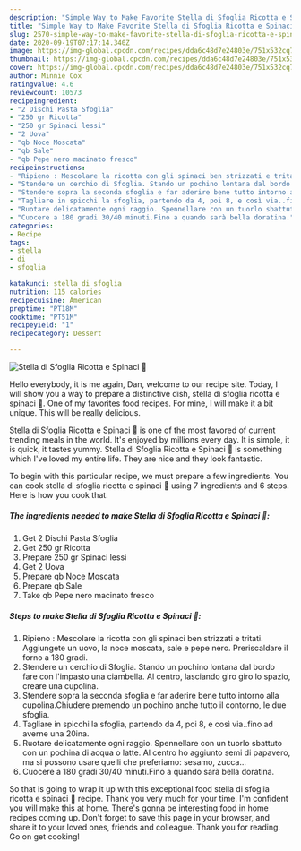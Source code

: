 ```yaml
---
description: "Simple Way to Make Favorite Stella di Sfoglia Ricotta e Spinaci 🎄"
title: "Simple Way to Make Favorite Stella di Sfoglia Ricotta e Spinaci 🎄"
slug: 2570-simple-way-to-make-favorite-stella-di-sfoglia-ricotta-e-spinaci
date: 2020-09-19T07:17:14.340Z
image: https://img-global.cpcdn.com/recipes/dda6c48d7e24803e/751x532cq70/stella-di-sfoglia-ricotta-e-spinaci-🎄-recipe-main-photo.jpg
thumbnail: https://img-global.cpcdn.com/recipes/dda6c48d7e24803e/751x532cq70/stella-di-sfoglia-ricotta-e-spinaci-🎄-recipe-main-photo.jpg
cover: https://img-global.cpcdn.com/recipes/dda6c48d7e24803e/751x532cq70/stella-di-sfoglia-ricotta-e-spinaci-🎄-recipe-main-photo.jpg
author: Minnie Cox
ratingvalue: 4.6
reviewcount: 10573
recipeingredient:
- "2 Dischi Pasta Sfoglia"
- "250 gr Ricotta"
- "250 gr Spinaci lessi"
- "2 Uova"
- "qb Noce Moscata"
- "qb Sale"
- "qb Pepe nero macinato fresco"
recipeinstructions:
- "Ripieno : Mescolare la ricotta con gli spinaci ben strizzati e tritati. Aggiungete un uovo, la noce moscata, sale e pepe nero. Preriscaldare il forno a 180 gradi."
- "Stendere un cerchio di Sfoglia. Stando un pochino lontana dal bordo fare con l&#39;impasto una ciambella. Al centro, lasciando giro giro lo spazio, creare una cupolina."
- "Stendere sopra la seconda sfoglia e far aderire bene tutto intorno alla cupolina.Chiudere premendo un pochino anche tutto il contorno, le due sfoglia."
- "Tagliare in spicchi la sfoglia, partendo da 4, poi 8, e così via..fino ad averne una 20ina."
- "Ruotare delicatamente ogni raggio. Spennellare con un tuorlo sbattuto con un pochina di acqua o latte. Al centro ho aggiunto semi di papavero, ma si possono usare quelli che preferiamo: sesamo, zucca..."
- "Cuocere a 180 gradi 30/40 minuti.Fino a quando sarà bella doratina."
categories:
- Recipe
tags:
- stella
- di
- sfoglia

katakunci: stella di sfoglia 
nutrition: 115 calories
recipecuisine: American
preptime: "PT18M"
cooktime: "PT51M"
recipeyield: "1"
recipecategory: Dessert

---
```



![Stella di Sfoglia Ricotta e Spinaci 🎄](https://img-global.cpcdn.com/recipes/dda6c48d7e24803e/751x532cq70/stella-di-sfoglia-ricotta-e-spinaci-🎄-recipe-main-photo.jpg)

Hello everybody, it is me again, Dan, welcome to our recipe site. Today, I will show you a way to prepare a distinctive dish, stella di sfoglia ricotta e spinaci 🎄. One of my favorites food recipes. For mine, I will make it a bit unique. This will be really delicious.



Stella di Sfoglia Ricotta e Spinaci 🎄 is one of the most favored of current trending meals in the world. It's enjoyed by millions every day. It is simple, it is quick, it tastes yummy. Stella di Sfoglia Ricotta e Spinaci 🎄 is something which I've loved my entire life. They are nice and they look fantastic.


To begin with this particular recipe, we must prepare a few ingredients. You can cook stella di sfoglia ricotta e spinaci 🎄 using 7 ingredients and 6 steps. Here is how you cook that.

<!--inarticleads1-->

##### The ingredients needed to make Stella di Sfoglia Ricotta e Spinaci 🎄:

1. Get 2 Dischi Pasta Sfoglia
1. Get 250 gr Ricotta
1. Prepare 250 gr Spinaci lessi
1. Get 2 Uova
1. Prepare qb Noce Moscata
1. Prepare qb Sale
1. Take qb Pepe nero macinato fresco




<!--inarticleads2-->

##### Steps to make Stella di Sfoglia Ricotta e Spinaci 🎄:

1. Ripieno : Mescolare la ricotta con gli spinaci ben strizzati e tritati. Aggiungete un uovo, la noce moscata, sale e pepe nero. Preriscaldare il forno a 180 gradi.
1. Stendere un cerchio di Sfoglia. Stando un pochino lontana dal bordo fare con l&#39;impasto una ciambella. Al centro, lasciando giro giro lo spazio, creare una cupolina.
1. Stendere sopra la seconda sfoglia e far aderire bene tutto intorno alla cupolina.Chiudere premendo un pochino anche tutto il contorno, le due sfoglia.
1. Tagliare in spicchi la sfoglia, partendo da 4, poi 8, e così via..fino ad averne una 20ina.
1. Ruotare delicatamente ogni raggio. Spennellare con un tuorlo sbattuto con un pochina di acqua o latte. Al centro ho aggiunto semi di papavero, ma si possono usare quelli che preferiamo: sesamo, zucca...
1. Cuocere a 180 gradi 30/40 minuti.Fino a quando sarà bella doratina.




So that is going to wrap it up with this exceptional food stella di sfoglia ricotta e spinaci 🎄 recipe. Thank you very much for your time. I'm confident you will make this at home. There's gonna be interesting food in home recipes coming up. Don't forget to save this page in your browser, and share it to your loved ones, friends and colleague. Thank you for reading. Go on get cooking!
